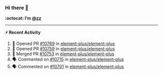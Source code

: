 ### Hi there 👋

**:octocat: I’m [@zz](https://github.com/holazz)**

---

**:zap: Recent Activity**

<!--START_SECTION:activity-->
1. 💪 Opened PR [#10769](https://github.com/element-plus/element-plus/pull/10769) in [element-plus/element-plus](https://github.com/element-plus/element-plus)
2. 💪 Opened PR [#10759](https://github.com/element-plus/element-plus/pull/10759) in [element-plus/element-plus](https://github.com/element-plus/element-plus)
3. 🎉 Merged PR [#10753](https://github.com/element-plus/element-plus/pull/10753) in [element-plus/element-plus](https://github.com/element-plus/element-plus)
4. 🗣 Commented on [#10715](https://github.com/element-plus/element-plus/issues/10715) in [element-plus/element-plus](https://github.com/element-plus/element-plus)
5. 🗣 Commented on [#10701](https://github.com/element-plus/element-plus/issues/10701) in [element-plus/element-plus](https://github.com/element-plus/element-plus)
<!--END_SECTION:activity-->
